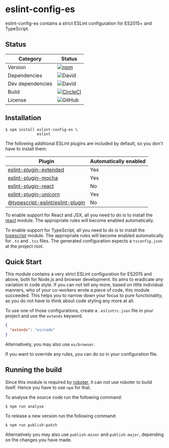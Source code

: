 # eslint-config-es

eslint-config-es contains a strict ESLint configuration for ES2015+ and TypeScript.

## Status

| Category | Status |
|-|-|
| Version | [![npm](https://img.shields.io/npm/v/eslint-config-es)](https://www.npmjs.com/package/eslint-config-es) |
| Dependencies | ![David](https://img.shields.io/david/thenativeweb/eslint-config-es) |
| Dev dependencies | ![David](https://img.shields.io/david/dev/thenativeweb/eslint-config-es) |
| Build | [![CircleCI](https://img.shields.io/circleci/build/github/thenativeweb/eslint-config-es)](https://circleci.com/gh/thenativeweb/eslint-config-es/tree/master) |
| License | ![GitHub](https://img.shields.io/github/license/thenativeweb/eslint-config-es) |

## Installation

```shell
$ npm install eslint-config-es \
              eslint
```

The following additional ESLint plugins are included by default, so you don't have to install them:

| Plugin | Automatically enabled |
|-|-|
| [eslint-plugin-extended](https://www.npmjs.com/package/eslint-plugin-extended) | Yes |
| [eslint-plugin-mocha](https://www.npmjs.com/package/eslint-plugin-mocha) | Yes |
| [eslint-plugin-react](https://www.npmjs.com/package/eslint-plugin-react) | No |
| [eslint-plugin-unicorn](https://www.npmjs.com/package/eslint-plugin-unicorn) | Yes |
| [@typescript-eslint/eslint-plugin](https://www.npmjs.com/package/@typescript-eslint/eslint-plugin) | No |

To enable support for React and JSX, all you need to do is to install the [react](https://www.npmjs.com/package/react) module. The appropriate rules will become enabled automatically.

To enable support for TypeScript, all you need to do is to install the [typescript](https://www.npmjs.com/package/typescript) module. The appropriate rules will become enabled automatically for `.ts` and `.tsx` files. The generated configuration expects a `tsconfig.json` at the project root.

## Quick Start

This module contains a very strict ESLint configuration for ES2015 and above, both for Node.js and browser development. Its aims to eradicate *any* variation in code style. If you can not tell any more, based on little individual manners, who of your co-workers wrote a piece of code, this module succeeded. This helps you to narrow down your focus to pure functionality, as you do not have to think about code styling any more at all.

To use one of those configurations, create a `.eslintrc.json` file in your project and use the `extends` keyword.

```json
{
  "extends": "es/node"
}
```

Alternatively, you may also use `es/browser`.

If you want to override any rules, you can do so in your configuration file.

## Running the build

Since this module is required by [roboter](https://www.npmjs.com/package/roboter), it can not use roboter to build itself. Hence you have to use `npm` for that.

To analyse the source code run the following command:

```shell
$ npm run analyse
```

To release a new version run the following command:

```shell
$ npm run publish-patch
```

Alternatively you may also use `publish-minor` and `publish-major`, depending on the changes you have made.
